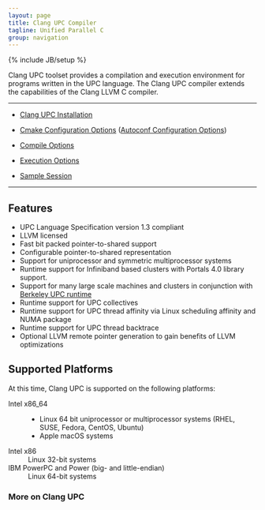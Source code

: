 ```yaml
---
layout: page
title: Clang UPC Compiler
tagline: Unified Parallel C
group: navigation
---
```

{% include JB/setup %}

Clang UPC toolset provides a compilation and
execution environment for programs written in the UPC 
language. The Clang UPC compiler extends the capabilities of the Clang LLVM
C compiler.

- - - -
* [Clang UPC Installation](/clang-upc/install.html)

* [Cmake Configuration Options](/clang-upc/config-options.html)
  ([Autoconf Configuration Options](/clang-upc/autoconf-options.html))

* [Compile Options](/clang-upc/compile.html)

* [Execution Options](/clang-upc/execution.html)

* [Sample Session](/clang-upc/sample.html)

- - - -

## Features

* UPC Language Specification version 1.3 compliant
* LLVM licensed
* Fast bit packed pointer-to-shared support
* Configurable pointer-to-shared representation
* Support for uniprocessor and symmetric multiprocessor systems
* Runtime support for Infiniband based clusters with
  Portals 4.0 library support.
* Support for many large scale machines and clusters in conjunction
  with [Berkeley UPC runtime](http://upc.lbl.gov) 
* Runtime support for UPC collectives
* Runtime support for UPC thread affinity via Linux scheduling affinity
  and NUMA package
* Runtime support for UPC thread backtrace 
* Optional LLVM remote pointer generation to gain benefits of LLVM
  optimizations

## Supported Platforms

At this time, Clang UPC is supported on the following platforms:

<dl>
<dt>Intel x86_64</dt>
<dd>
<ul><li>Linux 64 bit uniprocessor or multiprocessor systems
        (RHEL, SUSE, Fedora, CentOS, Ubuntu)</li>
    <li>Apple macOS systems</li>
</ul>
</dd>
<dt>Intel x86</dt>
<dd>Linux 32-bit systems</dd>
<dt>IBM PowerPC and Power (big- and little-endian)</dt>
<dd>Linux 64-bit systems</dd>
</dl>

### More on Clang UPC
